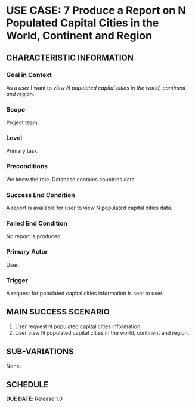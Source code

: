 # USE CASE: 7 Produce a Report on N Populated Capital Cities in the World, Continent and Region

## CHARACTERISTIC INFORMATION

### Goal in Context

As a *user* I want to *view N populated capital cities in the world, continent and region*.

### Scope

Project team.

### Level

Primary task.

### Preconditions

We know the role.  Database contains countries data.

### Success End Condition

A report is available for user to view N populated capital cities data.

### Failed End Condition

No report is produced.

### Primary Actor

User.

### Trigger

A request for populated capital cities information is sent to user.

## MAIN SUCCESS SCENARIO

1. User request  N populated capital cities information.
2. User view N populated capital cities in the world, continent and region.

## SUB-VARIATIONS

None.

## SCHEDULE

**DUE DATE**: Release 1.0
